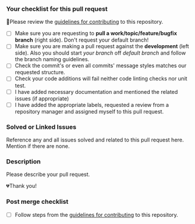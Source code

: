 ### Your checklist for this pull request

🚨Please review the [guidelines for contributing](../README.md) to this repository.

- [ ] Make sure you are requesting to **pull a work/topic/feature/bugfix branch** (right side). Don't request your default branch!
- [ ] Make sure you are making a pull request against the **development** (left side). Also you should start _your branch_ off _default branch_ and follow the branch naming guidelines.
- [ ] Check the commit's or even all commits' message styles matches our requested structure.
- [ ] Check your code additions will fail neither code linting checks nor unit test.
- [ ] I have added necessary documentation and mentioned the related issues (if appropriate)
- [ ] I have added the appropriate labels, requested a review from a repository manager and assigned myself to this pull request.

### Solved or Linked Issues

Reference any and all issues solved and related to this pull request here. Mention if there are none.

### Description

Please describe your pull request.

💔Thank you!

### Post merge checklist

- [ ] Follow steps from the [guidelines for contributing](../CONTRIBUTING.md) to this repository.
